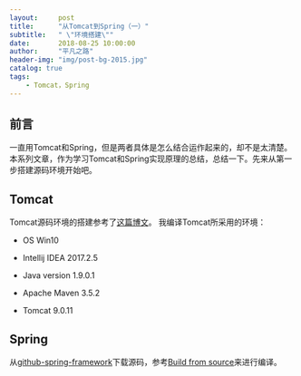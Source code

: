 ```yaml
---
layout:     post
title:      "从Tomcat到Spring（一）"
subtitle:   " \"环境搭建\""
date:       2018-08-25 10:00:00
author:     "平凡之路"
header-img: "img/post-bg-2015.jpg"
catalog: true
tags:
    - Tomcat，Spring
---
```



## 前言

一直用Tomcat和Spring，但是两者具体是怎么结合运作起来的，却不是太清楚。本系列文章，作为学习Tomcat和Spring实现原理的总结，总结一下。先来从第一步搭建源码环境开始吧。

## Tomcat

Tomcat源码环境的搭建参考了[这篇博文](https://blog.csdn.net/linxdcn/article/details/72811928)。
我编译Tomcat所采用的环境：


- OS Win10


- Intellij IDEA 2017.2.5


- Java version 1.9.0.1


- Apache Maven 3.5.2


- Tomcat 9.0.11

## Spring

从[github-spring-framework](https://github.com/spring-projects/spring-framework)下载源码，参考[Build from source](https://github.com/spring-projects/spring-framework/wiki/Build-from-Source)来进行编译。